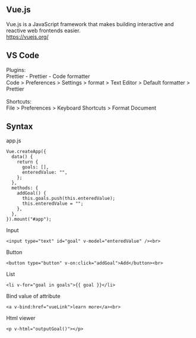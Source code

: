 ## Vue.js

Vue.js is a JavaScript framework that makes building interactive and reactive web frontends easier.<br>
https://vuejs.org/<br>

## VS Code

Plugins:<br>
Prettier - Prettier - Code formatter<br>
Code > Preferences > Settings > format > Text Editor > Default formatter > Prettier<br>
<br>
Shortcuts:<br>
File > Preferences > Keyboard Shortcuts > Format Document<br>

## Syntax

app.js<br>

```
Vue.createApp({
  data() {
    return {
      goals: [],
      enteredValue: "",
    };
  },
  methods: {
    addGoal() {
      this.goals.push(this.enteredValue);
      this.enteredValue = "";
    },
  },
}).mount("#app");
```

Input<br>

```
<input type="text" id="goal" v-model="enteredValue" /><br>
```

Button<br>

```
<button type="button" v-on:click="addGoal">Add</button><br>
```

List<br>

```
<li v-for="goal in goals">{{ goal }}</li>
```

Bind value of attribute<br>

```
<a v-bind:href="vueLink">learn more</a><br>
```

Html viewer<br>

```
<p v-html="outputGoal()"></p>
```
